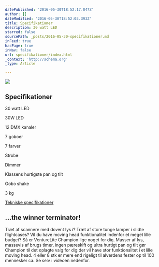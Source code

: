 ```yaml
---
datePublished: '2016-05-30T18:52:17.847Z'
author: []
dateModified: '2016-05-30T18:52:03.393Z'
title: Specifikationer
description: 30 watt LED
starred: false
sourcePath: _posts/2016-05-30-specifikationer.md
inFeed: true
hasPage: true
inNav: false
url: specifikationer/index.html
_context: 'http://schema.org'
_type: Article

---
```

![](https://the-grid-user-content.s3-us-west-2.amazonaws.com/7b29473a-9226-4e50-8dcb-e7242a63f13a.png)

## Specifikationer

30 watt LED

30W LED

12 DMX kanaler

7 goboer

7 farver

Strobe

Dimmer

Klassens hurtigste pan og tilt

Gobo shake

3 kg

[Tekniske specifikationer][0]

## ...the winner terminator!

Træt af scannere med dovent lys i? Træt af store tunge lamper i slidte flightcases? Vil du have moving head funktionalitet indenfor et meget lille budget? Så er VentureLite Champion lige noget for dig. Masser af lys, massevis af brugs timer, ingen pæreskift og ultra hurtigt pan og tilt gør Champion til det oplagte valg for dig der vil have stor funktionalitet i et lille moving head. 4 eller 8 stk er mere end rigeligt til alverdens fester op til 100 mennesker ca. Se selv i videoen nedenfor.

[0]: http://venturelite.dk/filer/Champion%20Produkt%20specifikationer.pdf